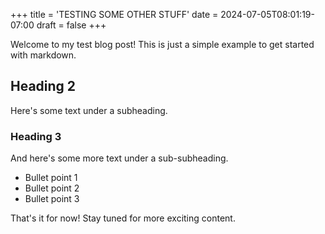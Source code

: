 +++
title = 'TESTING SOME OTHER STUFF'
date = 2024-07-05T08:01:19-07:00
draft = false
+++

Welcome to my test blog post! This is just a simple example to get started with markdown.

## Heading 2

Here's some text under a subheading.

### Heading 3

And here's some more text under a sub-subheading.

- Bullet point 1
- Bullet point 2
- Bullet point 3

That's it for now! Stay tuned for more exciting content.

